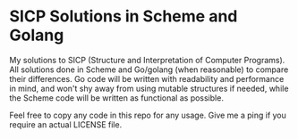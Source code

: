 # SICP Solutions in Scheme and Golang

My solutions to SICP (Structure and Interpretation of Computer Programs).
All solutions done in Scheme and Go/golang (when
reasonable) to compare their differences. Go code will be written with
readability and performance in mind, and won't shy away from using mutable
structures if needed, while the Scheme code will be written as functional as
possible.

Feel free to copy any code in this repo for any usage.
Give me a ping if you require an actual LICENSE file.
